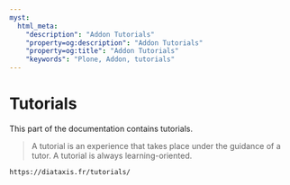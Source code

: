 ```yaml
---
myst:
  html_meta:
    "description": "Addon Tutorials"
    "property=og:description": "Addon Tutorials"
    "property=og:title": "Addon Tutorials"
    "keywords": "Plone, Addon, tutorials"
---
```


# Tutorials

This part of the documentation contains tutorials.

> A tutorial is an experience that takes place under the guidance of a tutor.
> A tutorial is always learning-oriented.

```{seealso}
https://diataxis.fr/tutorials/
```
